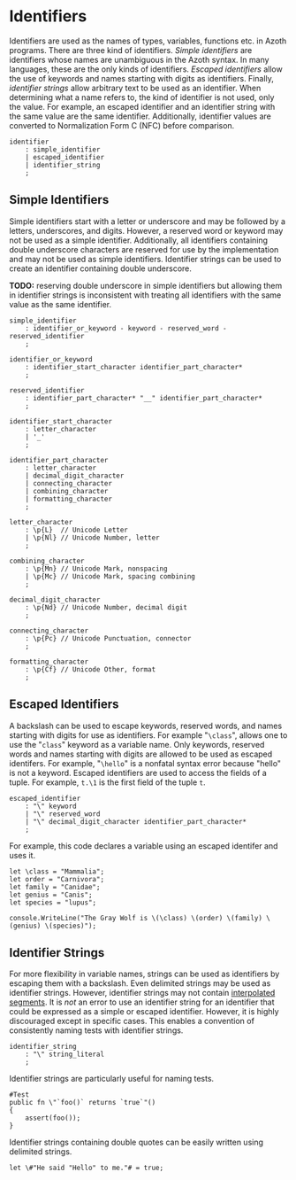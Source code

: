 # Identifiers

Identifiers are used as the names of types, variables, functions etc. in Azoth programs. There are three kind of identifiers. *Simple identifiers* are identifiers whose names are unambiguous in the Azoth syntax. In many languages, these are the only kinds of identifiers. *Escaped identifiers* allow the use of keywords and names starting with digits as identifiers. Finally, *identifier strings* allow arbitrary text to be used as an identifier. When determining what a name refers to, the kind of identifier is not used, only the value. For example, an escaped identifier and an identifier string with the same value are the same identifier. Additionally, identifier values are converted to Normalization Form C (NFC) before comparison.

```grammar
identifier
    : simple_identifier
    | escaped_identifier
    | identifier_string
    ;
```

## Simple Identifiers

Simple identifiers start with a letter or underscore and may be followed by a letters, underscores, and digits. However, a reserved word or keyword may not be used as a simple identifier. Additionally, all identifiers containing double underscore characters are reserved for use by the implementation and may not be used as simple identifiers. Identifier strings can be used to create an identifier containing double underscore.

**TODO:** reserving double underscore in simple identifiers but allowing them in identifier strings is inconsistent with treating all identifiers with the same value as the same identifier.

```grammar
simple_identifier
    : identifier_or_keyword - keyword - reserved_word - reserved_identifier
    ;

identifier_or_keyword
    : identifier_start_character identifier_part_character*
    ;

reserved_identifier
    : identifier_part_character* "__" identifier_part_character*
    ;

identifier_start_character
    : letter_character
    | '_'
    ;

identifier_part_character
    : letter_character
    | decimal_digit_character
    | connecting_character
    | combining_character
    | formatting_character
    ;

letter_character
    : \p{L}  // Unicode Letter
    | \p{Nl} // Unicode Number, letter
    ;

combining_character
    : \p{Mn} // Unicode Mark, nonspacing
    | \p{Mc} // Unicode Mark, spacing combining
    ;

decimal_digit_character
    : \p{Nd} // Unicode Number, decimal digit
    ;

connecting_character
    : \p{Pc} // Unicode Punctuation, connector
    ;

formatting_character
    : \p{Cf} // Unicode Other, format
    ;
```

## Escaped Identifiers

A backslash can be used to escape keywords, reserved words, and names starting with digits for use as identifiers. For example "`\class`", allows one to use the "`class`" keyword as a variable name. Only keywords, reserved words and names starting with digits are allowed to be used as escaped identifers. For example, "`\hello`" is a nonfatal syntax error because "hello" is not a keyword. Escaped identifiers are used to access the fields of a tuple. For example, `t.\1` is the first field of the tuple `t`.

```grammar
escaped_identifier
    : "\" keyword
    | "\" reserved_word
    | "\" decimal_digit_character identifier_part_character*
    ;
```

For example, this code declares a variable using an escaped identifer and uses it.

```azoth
let \class = "Mammalia";
let order = "Carnivora";
let family = "Canidae";
let genius = "Canis";
let species = "lupus";

console.WriteLine("The Gray Wolf is \(\class) \(order) \(family) \(genius) \(species)");
```

## Identifier Strings

For more flexibility in variable names, strings can be used as identifiers by escaping them with a backslash. Even delimited strings may be used as identifier strings. However, identifier strings may not contain [interpolated segments](literals.md#interpolated-strings). It is *not* an error to use an identifier string for an identifier that could be expressed as a simple or escaped identifier. However, it is highly discouraged except in specific cases. This enables a convention of consistently naming tests with identifier strings.

```grammar
identifier_string
    : "\" string_literal
    ;
```

Identifier strings are particularly useful for naming tests.

```azoth
#Test
public fn \"`foo()` returns `true`"()
{
    assert(foo());
}
```

Identifier strings containing double quotes can be easily written using delimited strings.

```azoth
let \#"He said "Hello" to me."# = true;
```
